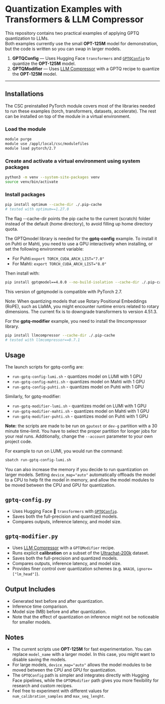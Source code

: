 # Quantization Examples with Transformers & LLM Compressor

This repository contains two practical examples of applying GPTQ quantization to LLMs.  
Both examples currently use the small **OPT-125M** model for demonstration, but the code is written so you can swap in larger models.

1. **GPTQConfig** — Uses Hugging Face `transformers` and [`GPTQConfig`](https://huggingface.co/docs/transformers/en/quantization/gptq) to quantize the **OPT-125M** model.
2. **GPTQModifier** — Uses [LLM Compressor](https://github.com/vllm-project/llm-compressor) with a GPTQ recipe to quantize the **OPT-125M** model. 

---

## Installations

The CSC preinstalled PyTorch module covers most of the libraries needed to run these examples
(torch, transformers, datasets, accelerate). The rest can be installed on top of the module in a virtual environment.

### Load the module
```bash
module purge
module use /appl/local/csc/modulefiles
module load pytorch/2.7
```
### Create and activate a virtual environment using system packages
```bash
python3 -m venv --system-site-packages venv
source venv/bin/activate
```
### Install packages
```bash
pip install optimum --cache-dir ./.pip-cache
# tested with optimum==1.27.0
```
The flag --cache-dir points the pip cache to the current (scratch) folder instead of the default (home directory), to avoid filling up home directory quota. 

The GPTQmodel library is needed for the **gptq-config** example. To install it on Puhti or Mahti, you need to use a GPU interactively when installing, or set the following environment variable:

- For Puhti:`export TORCH_CUDA_ARCH_LIST="7.0"`
- For Mahti: `export TORCH_CUDA_ARCH_LIST="8.0"`

Then install with: 
```bash
pip install gptqmodel==4.0.0 --no-build-isolation --cache-dir ./.pip-cache
```

This version of gptqmodel is compatible with PyTorch 2.7.

Note: When quantizing models that use Rotary Positional Embeddings (RoPE), such as LlaMA, you might encounter runtime errors related to rotary dimensions. The current fix is to downgrade transformers to version 4.51.3.

For the **gptq-modifier** example, you need to install the llmcompressor library.

```bash
pip install llmcompressor --cache-dir ./.pip-cache
# tested with llmcompressor==0.7.1
```
## Usage

The launch scripts for gptq-config are: 

- `run-gptq-config-lumi.sh` - quantizes model on LUMI with 1 GPU 
- `run-gptq-config-mahti.sh` - quantizes model on Mahti with 1 GPU
- `run-gptq-config-puhti.sh` - quantizes model on Puhti with 1 GPU

Similarly, for gptq-modifier:

- `run-gptq-modifier-lumi.sh` - quantizes model on LUMI with 1 GPU 
- `run-gptq-modifier-mahti.sh` - quantizes model on Mahti with 1 GPU
- `run-gptq-modifier-puhti.sh` - quantizes model on Puhti with 1 GPU

**Note:** the scripts are made to be run on `gputest` or `dev-g` partition with a 30 minute time-limit. You have to select the proper partition for longer jobs for your real runs. Additionally, change the `--account` parameter to your own project code. 

For example to run on LUMI, you would run the command:

```bash
sbatch run-gptq-config-lumi.sh
```
You can also increase the memory if you decide to run quantization on larger models. Setting `device_map="auto"` automatically offloads the model to a CPU to help fit the model in memory, and allow the model modules to be moved between the CPU and GPU for quantization.

## `gptq-config.py`
- Uses Hugging Face 🤗 `transformers` with [`GPTQConfig`](https://huggingface.co/docs/transformers/en/quantization/gptq).
- Saves both the full-precision and quantized models. 
- Compares outputs, inference latency, and model size.

## `gptq-modifier.py`
- Uses [LLM Compressor](https://github.com/vllm-project/llm-compressor) with a `GPTQModifier` recipe.
- Runs explicit **calibration** on a subset of the [Ultrachat-200k](https://huggingface.co/datasets/HuggingFaceH4/ultrachat_200k) dataset.
- Saves both the full-precision and quantized models.
- Compares outputs, inference latency, and model size.
- Provides finer control over quantization schemes (e.g. `W4A16`, `ignore=["lm_head"]`).

## Output Includes
- Generated text before and after quantization.
- Inference time comparison. 
- Model size (MB) before and after quantization.
- Note that the effect of quantization on inference might not be noticeable for smaller models.

## Notes
- The current scripts use **OPT-125M** for fast experimentation. You can replace `model_name` with a larger model. In this case, you might want to disable saving the models.
- For large models, `device_map="auto"` allows the model modules to be moved between the CPU and GPU for quantization.
- The `GPTQConfig` path is simpler and integrates directly with Hugging Face pipelines, while the `GPTQModifier` path gives you more flexibility for research and custom recipes.
- Feel free to experiment with different values for `num_calibration_samples` and `max_seq_lenght`.
